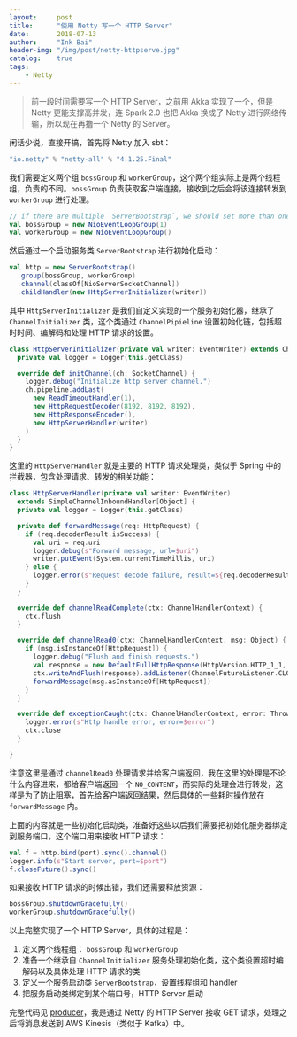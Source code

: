 ```yaml
---
layout:     post
title:      "使用 Netty 写一个 HTTP Server"
date:       2018-07-13
author:     "Ink Bai"
header-img: "/img/post/netty-httpserve.jpg"
catalog:    true
tags:
    - Netty
---
```


> 前一段时间需要写一个 HTTP Server，之前用 Akka 实现了一个，但是 Netty 更能支撑高并发，连 Spark 2.0 也把 Akka 换成了 Netty 进行网络传输，所以现在再撸一个 Netty 的 Server。

闲话少说，直接开搞，首先将 Netty 加入 sbt：

```scala
"io.netty" % "netty-all" % "4.1.25.Final"
```

我们需要定义两个组 `bossGroup` 和 `workerGroup`，这个两个组实际上是两个线程组，负责的不同。`bossGroup` 负责获取客户端连接，接收到之后会将该连接转发到 `workerGroup` 进行处理。

```scala
// if there are multiple `ServerBootstrap`, we should set more than one thread
val bossGroup = new NioEventLoopGroup(1)
val workerGroup = new NioEventLoopGroup()
```

然后通过一个启动服务类 `ServerBootstrap` 进行初始化启动：

```scala
val http = new ServerBootstrap()
  .group(bossGroup, workerGroup)
  .channel(classOf[NioServerSocketChannel])
  .childHandler(new HttpServerInitializer(writer))
```

其中 `HttpServerInitializer` 是我们自定义实现的一个服务初始化器，继承了 `ChannelInitializer` 类，这个类通过 `ChannelPipieline` 设置初始化链，包括超时时间、编解码和处理 HTTP 请求的设置。

```scala
class HttpServerInitializer(private val writer: EventWriter) extends ChannelInitializer[SocketChannel] {
  private val logger = Logger(this.getClass)

  override def initChannel(ch: SocketChannel) {
    logger.debug("Initialize http server channel.")
    ch.pipeline.addLast(
      new ReadTimeoutHandler(1),
      new HttpRequestDecoder(8192, 8192, 8192),
      new HttpResponseEncoder(),
      new HttpServerHandler(writer)
    )
  }
}
```

这里的 `HttpServerHandler` 就是主要的 HTTP 请求处理类，类似于 Spring 中的拦截器，包含处理请求、转发的相关功能：

```scala
class HttpServerHandler(private val writer: EventWriter)
  extends SimpleChannelInboundHandler[Object] {
  private val logger = Logger(this.getClass)

  private def forwardMessage(req: HttpRequest) {
    if (req.decoderResult.isSuccess) {
      val uri = req.uri
      logger.debug(s"Forward message, url=$uri")
      writer.putEvent(System.currentTimeMillis, uri)
    } else {
      logger.error(s"Request decode failure, result=${req.decoderResult}")
    }
  }

  override def channelReadComplete(ctx: ChannelHandlerContext) {
    ctx.flush
  }

  override def channelRead0(ctx: ChannelHandlerContext, msg: Object) {
    if (msg.isInstanceOf[HttpRequest]) {
      logger.debug("Flush and finish requests.")
      val response = new DefaultFullHttpResponse(HttpVersion.HTTP_1_1, HttpResponseStatus.NO_CONTENT, Unpooled.EMPTY_BUFFER)
      ctx.writeAndFlush(response).addListener(ChannelFutureListener.CLOSE)
      forwardMessage(msg.asInstanceOf[HttpRequest])
    }
  }

  override def exceptionCaught(ctx: ChannelHandlerContext, error: Throwable) {
    logger.error(s"Http handle error, error=$error")
    ctx.close
  }

}
```

注意这里是通过 `channelRead0` 处理请求并给客户端返回，我在这里的处理是不论什么内容进来，都给客户端返回一个 `NO_CONTENT`，而实际的处理会进行转发，这样是为了防止阻塞，首先给客户端返回结果，然后具体的一些耗时操作放在 `forwardMessage` 内。

上面的内容就是一些初始化启动类，准备好这些以后我们需要把初始化服务器绑定到服务端口，这个端口用来接收 HTTP 请求：

```scala
val f = http.bind(port).sync().channel()
logger.info(s"Start server, port=$port")
f.closeFuture().sync()
```

如果接收 HTTP 请求的时候出错，我们还需要释放资源：

```scala
bossGroup.shutdownGracefully()
workerGroup.shutdownGracefully()
```

以上完整实现了一个 HTTP Server，具体的过程是：

1. 定义两个线程组： `bossGroup` 和 `workerGroup`
2. 准备一个继承自 `ChannelInitializer` 服务处理初始化类，这个类设置超时编解码以及具体处理 HTTP 请求的类
3. 定义一个服务启动类 `ServerBootstrap`，设置线程组和 handler
4. 把服务启动类绑定到某个端口号，HTTP Server 启动

完整代码见 [producer](https://github.com/Trigl/ripple/tree/master/producer)，我是通过 Netty 的 HTTP Server 接收 GET 请求，处理之后将消息发送到 AWS Kinesis（类似于 Kafka）中。
